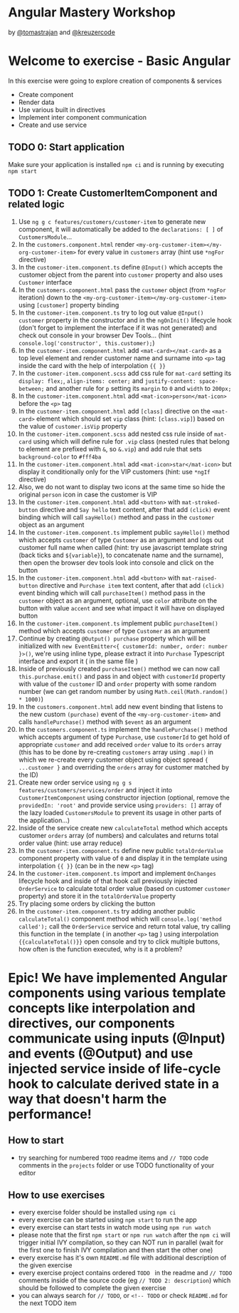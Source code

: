 # Angular Mastery Workshop

by [@tomastrajan](https://twitter.com/tomastrajan) and [@kreuzercode](https://twitter.com/kreuzercode)

# Welcome to exercise - Basic Angular

In this exercise were going to explore creation of components & services

- Create component
- Render data
- Use various built in directives
- Implement inter component communication 
- Create and use service

## TODO 0: Start application
Make sure your application is installed `npm ci` and is running by executing `npm start`

## TODO 1: Create CustomerItemComponent and related logic
1. Use `ng g c features/customers/customer-item` to generate new component, it will automatically be added to the `declarations: [ ]` of `CustomersModule`...
2. In the `customers.component.html` render `<my-org-customer-item></my-org-customer-item>` for every value in `customers` array (hint use `*ngFor` directive)
3. In the `customer-item.component.ts` define `@Input()` which accepts the customer object from the parent into `customer` property and also uses `Customer` interface
4. In the `customers.component.html` pass the `customer` object (from `*ngFor` iteration) down to the `<my-org-customer-item></my-org-customer-item>` using `[customer]` property binding
5. In the `customer-item.component.ts` try to log out value `@Input() customer` property in the constructor and in the `ngOnInit()` lifecycle hook (don't forget to implement the interface if it was not generated) and check out console in your browser Dev Tools... (hint `console.log('constructor', this.customer);`) 
6. In the `customer-item.component.html` add `<mat-card></mat-card>` as a top level element and render customer name and surname into `<p>` tag inside the card with the help of interpolation `{{ }}` 
7. In the `customer-item.component.scss` add css rule for `mat-card` setting its `display: flex;`, `align-items: center;` and `justify-content: space-between;` and another rule for `p` setting its `margin` to `0` and  `width` to `200px;`
8. In the `customer-item.component.html` add `<mat-icon>person</mat-icon>` before the `<p>` tag
9. In the `customer-item.component.html` add `[class]` directive on the `<mat-card>` element which should set `vip` class (hint: `[class.vip]`) based on the value of `customer.isVip` property
10. In the `customer-item.component.scss` add nested css rule inside of `mat-card` using which will define rule for `.vip` class (nested rules that belong to element are prefixed with `&`, so `&.vip`) and add rule that sets `background-color` to `#fff4ba`
11. In the `customer-item.component.html` add `<mat-icon>star</mat-icon>` but display it conditionally only for the VIP customers (hint:  use `*ngIf` directive)
12. Also, we do not want to display two icons at the same time so hide the original `person` icon in case the customer is VIP
13. In the `customer-item.component.html` add `<button>` with `mat-stroked-button` directive and `Say hello` text content, after that add `(click)` event binding which will call `sayHello()` method and pass in the `customer` object as an argument
14. In the `customer-item.component.ts` implement public `sayHello()` method which accepts `customer` of type `Customer` as an argument and logs out customer full name when called (hint: try use javascript template string (back ticks and `${variable}`), to concatenate name and the surname), then open the browser dev tools look into console and click on the button
15. In the `customer-item.component.html` add `<button>` with `mat-raised-button` directive and `Purchase item` text content, after that add `(click)` event binding which will call `purchaseItem()` method pass in the `customer` object as an argument, optional, use `color` attribute on the button with value `accent` and see what impact it will have on displayed button
16. In the `customer-item.component.ts` implement public `purchaseItem()` method which accepts `customer` of type `Customer` as an argument 
17. Continue by creating `@Output() purchase` property which will be initialized with `new EventEmitter<{ customerId: number, order: number }>()`, we're using inline type, please extract it into `Purchase` Typescript interface and export it ( in the same file )
18. Inside of previously created `purchaseItem()` method we can now call `this.purchase.emit()` and pass in and object with `customerId` property with value of the `customer` ID and `order` property with some random number (we can get random number by using `Math.ceil(Math.random() * 1000)`)
19. In the `customers.component.html` add new event binding that listens to the new custom `(purchase)` event of the `<my-org-customer-item>` and calls `handlePurchase()` method with `$event` as an argument
20. In the `customers.component.ts` implement the `handlePurchase()` method which accepts argument of type `Purchase`, use `customerId` to get hold of appropriate `customer` and add received `order` value to its `orders` array (this has to be done by re-creating `customers` array using `.map()` in which we re-create every customer object using object spread `{ ...customer }` and overriding the `orders` array for customer matched by the ID)
21. Create new order service using `ng g s features/customers/services/order` and inject it into `CustomerItemComponent` using constructor injection (optional, remove the `providedIn: 'root'` and provide service using `providers: []` array of the lazy loaded `CustomersModule` to prevent its usage in other parts of the application...)
22. Inside of the service create new `calculateTotal` method which accepts customer `orders` array (of numbers) and calculates and returns total order value (hint: use array reduce)
23. In the `customer-item.component.ts` define new public `totalOrderValue` component property with value of `0` and display it in the template using interpolation `{{ }}` (can be in the new `<p>` tag)
24. In the `customer-item.component.ts` import and implement `OnChanges` lifecycle hook and inside of that hook call previously injected `OrderService` to calculate total order value (based on customer `customer` property) and store it in the `totalOrderValue` property
25. Try placing some orders by clicking the button
26. In the `customer-item.component.ts` try adding another public `calculateTotal()` component method which will `console.log('method called');` call the `OrderService` service and return total value, try calling this function in the template ( in another `<p>` tag ) using interpolation `{{calculateTotal()}}` open console and try to click multiple buttons, how often is the function executed, why is it a problem?

# Epic! We have implemented Angular components using various template concepts like interpolation and directives, our components communicate using inputs (@Input) and events (@Output) and use injected service inside of life-cycle hook to calculate derived state in a way that doesn't harm the performance!

## How to start

- try searching for numbered `TODO` readme items and `// TODO` code comments in the `projects` folder or use TODO functionality of your editor 

## How to use exercises

- every exercise folder should be installed using `npm ci`
- every exercise can be started using `npm start` to run the app
- every exercise can start tests in watch mode using `npm run watch`
- please note that the first `npm start` or `npm run watch` after the `npm ci` will trigger initial IVY compilation, so they can NOT run in parallel (wait for the first one to finish IVY compilation and then start the other one)
- every exercise has it's own `README.md` file with additional description of the given exercise
- every exercise project contains ordered `TODO ` in the readme and `// TODO` comments inside of the source code (eg `// TODO 2: description`) which should be followed to complete the given exercise
- you can always search for `// TODO`, or `<!-- TODO` or check `README.md` for the next TODO item
